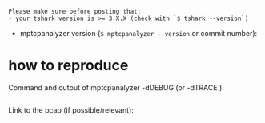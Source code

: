 ```
Please make sure before posting that:
- your tshark version is >= 3.X.X (check with `$ tshark --version`)
```
* mptcpanalyzer version (`$ mptcpanalyzer --version` or commit number):

# how to reproduce
Command and output of mptcpanalyzer -dDEBUG (or -dTRACE ):
```

```


Link to the pcap (if possible/relevant):
